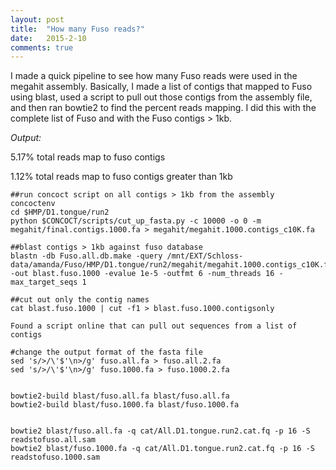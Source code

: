 ```yaml
---
layout: post
title:  "How many Fuso reads?"
date:   2015-2-10
comments: true
---
```


I made a quick pipeline to see how many Fuso reads were used in the megahit assembly. Basically, I made a list of contigs that mapped to Fuso using blast, used a script to pull out those contigs from the assembly file, and then ran bowtie2 to find the percent reads mapping. I did this with the complete list of Fuso and with the Fuso contigs > 1kb. 

*Output:*

5.17% total reads map to fuso contigs

1.12% total reads map to fuso contigs greater than 1kb

~~~~
##run concoct script on all contigs > 1kb from the assembly
concoctenv
cd $HMP/D1.tongue/run2
python $CONCOCT/scripts/cut_up_fasta.py -c 10000 -o 0 -m megahit/final.contigs.1000.fa > megahit/megahit.1000.contigs_c10K.fa

##blast contigs > 1kb against fuso database
blastn -db Fuso.all.db.make -query /mnt/EXT/Schloss-data/amanda/Fuso/HMP/D1.tongue/run2/megahit/megahit.1000.contigs_c10K.fa -out blast.fuso.1000 -evalue 1e-5 -outfmt 6 -num_threads 16 -max_target_seqs 1

##cut out only the contig names
cat blast.fuso.1000 | cut -f1 > blast.fuso.1000.contigsonly

Found a script online that can pull out sequences from a list of contigs

#change the output format of the fasta file
sed 's/>/\'$'\n>/g' fuso.all.fa > fuso.all.2.fa
sed 's/>/\'$'\n>/g' fuso.1000.fa > fuso.1000.2.fa 


bowtie2-build blast/fuso.all.fa blast/fuso.all.fa
bowtie2-build blast/fuso.1000.fa blast/fuso.1000.fa


bowtie2 blast/fuso.all.fa -q cat/All.D1.tongue.run2.cat.fq -p 16 -S readstofuso.all.sam 
bowtie2 blast/fuso.1000.fa -q cat/All.D1.tongue.run2.cat.fq -p 16 -S readstofuso.1000.sam 

~~~~

